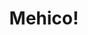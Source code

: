 ---
layout: post
title: Mehico!
description: Mexican Madness
image: assets/images/mexico.jpg
recipes: 
- name : Recipe 1
  ingredients:
    -  Ingredient
    -  Ingredient
  method:
    - Step
    - Step
    
- name : Recipe 2
  ingredients:
    - Ingredient
    -  Ingredient
  method:
    - Step
    - Step
---